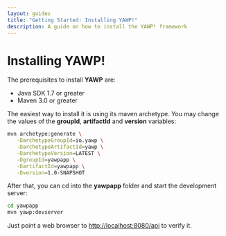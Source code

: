 ```yaml
---
layout: guides
title: "Getting Started: Installing YAWP!"
description: A guide on how to install the YAWP! framework
---
```

# Installing YAWP!

The prerequisites to install __YAWP__ are:

 * Java SDK 1.7 or greater
 * Maven 3.0 or greater

The easiest way to install it is using its maven archetype.
You may change the values of the __groupId__, __artifactId__ and __version__ variables:

~~~ bash
mvn archetype:generate \
   -DarchetypeGroupId=io.yawp \
   -DarchetypeArtifactId=yawp \
   -DarchetypeVersion=LATEST \
   -DgroupId=yawpapp \
   -DartifactId=yawpapp \
   -Dversion=1.0-SNAPSHOT
~~~

After that, you can cd into the __yawpapp__ folder and start the development server:

~~~ bash
cd yawpapp
mvn yawp:devserver
~~~

Just point a web browser to [http://localhost:8080/api](http://localhost:8080/api) to verify it.